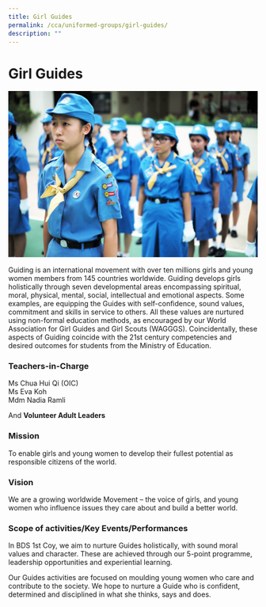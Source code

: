 ```yaml
---
title: Girl Guides
permalink: /cca/uniformed-groups/girl-guides/
description: ""
---
```

Girl Guides
===========

![Girl Guides](/images/Girl-Guides.jpg)

Guiding is an international movement with over ten millions girls and young women members from 145 countries worldwide. Guiding develops girls holistically through seven developmental areas encompassing spiritual, moral, physical, mental, social, intellectual and emotional aspects. Some examples, are equipping the Guides with self-confidence, sound values, commitment and skills in service to others. All these values are nurtured using non-formal education methods, as encouraged by our World Association for Girl Guides and Girl Scouts (WAGGGS). Coincidentally, these aspects of Guiding coincide with the 21st century competencies and desired outcomes for students from the Ministry of Education.

### Teachers-in-Charge

Ms Chua Hui Qi (OIC) <br>
Ms Eva Koh <br>
Mdm Nadia Ramli  <br>

And&nbsp;<b>Volunteer Adult Leaders</b>

### Mission  


To enable girls and young women to develop their fullest potential as responsible citizens of the world.

  

### Vision


We are a growing worldwide Movement – the voice of girls, and young women who influence issues they care about and build a better world.

  

### Scope of activities/Key Events/Performances


In BDS 1st Coy, we aim to nurture Guides holistically, with sound moral values and character. These are achieved through our 5-point programme, leadership opportunities and experiential learning.

  

Our Guides activities are focused on moulding young women who care and contribute to the society. We hope to nurture a Guide who is confident, determined and disciplined in what she thinks, says and does.